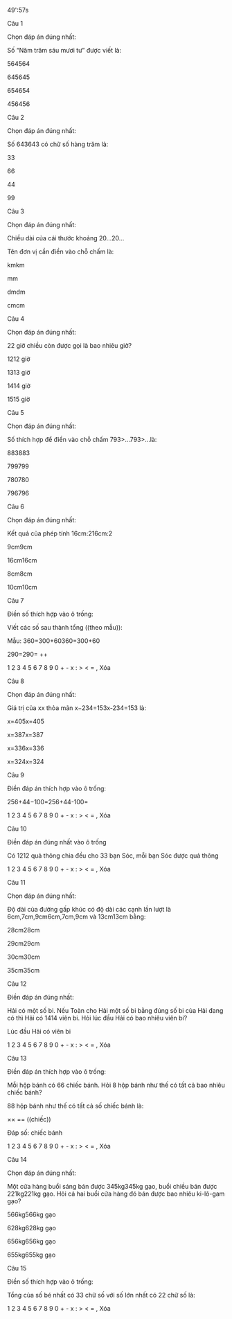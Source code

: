 49':57s

Câu 1

Chọn đáp án đúng nhất:

Số “Năm trăm sáu mươi tư” được viết là:

564564

645645

654654

456456

Câu 2

Chọn đáp án đúng nhất:

Số 643643 có chữ số hàng trăm là:

33

66

44

99

Câu 3

Chọn đáp án đúng nhất:

Chiều dài của cái thước khoảng 20…20…

Tên đơn vị cần điền vào chỗ chấm là:

kmkm

mm

dmdm

cmcm

Câu 4

Chọn đáp án đúng nhất:

22 giờ chiều còn được gọi là bao nhiêu giờ?

1212 giờ

1313 giờ

1414 giờ

1515 giờ

Câu 5

Chọn đáp án đúng nhất:

Số thích hợp để điền vào chỗ chấm 793>…793>…là:

883883

799799

780780

796796

Câu 6

Chọn đáp án đúng nhất:

Kết quả của phép tính 16cm:216cm:2

9cm9cm

16cm16cm

8cm8cm

10cm10cm

Câu 7

Điền số thích hợp vào ô trống:

Viết các số sau thành tổng ((theo mẫu)):

Mẫu: 360=300+60360=300+60

290=290=  ++  

1 2 3 4 5 6 7 8 9 0 + - x : > < = , Xóa

Câu 8

Chọn đáp án đúng nhất:

Giá trị của xx thỏa mãn x−234=153x-234=153 là:

x=405x=405

x=387x=387

x=336x=336

x=324x=324

Câu 9

Điền đáp án thích hợp vào ô trống:

256+44−100=256+44-100=  

1 2 3 4 5 6 7 8 9 0 + - x : > < = , Xóa

Câu 10

Điền đáp án đúng nhất vào ô trống

Có 1212 quả thông chia đều cho 33 bạn Sóc, mỗi bạn Sóc được  quả thông

1 2 3 4 5 6 7 8 9 0 + - x : > < = , Xóa

Câu 11

Chọn đáp án đúng nhất:         

Độ dài của đường gấp khúc có độ dài các cạnh lần lượt là 6cm,7cm,9cm6cm,7cm,9cm và 13cm13cm bằng:

28cm28cm

29cm29cm

30cm30cm

35cm35cm

Câu 12

Điền đáp án đúng nhất:

Hải có một số bi. Nếu Toàn cho Hải một số bi bằng đúng số bi của Hải đang có thì Hải có 1414 viên bi. Hỏi lúc đầu Hải có bao nhiêu viên bi?

Lúc đầu Hải có  viên bi

1 2 3 4 5 6 7 8 9 0 + - x : > < = , Xóa

Câu 13

Điền đáp án thích hợp vào ô trống:

Mỗi hộp bánh có 66 chiếc bánh. Hỏi 8 hộp bánh như thế có tất cả bao nhiêu chiếc bánh?

88 hộp bánh như thế có tất cả số chiếc bánh là:

 ××  ==  ((chiếc))

Đáp số:  chiếc bánh

1 2 3 4 5 6 7 8 9 0 + - x : > < = , Xóa

Câu 14

Chọn đáp án đúng nhất:

Một cửa hàng buổi sáng bán được 345kg345kg gạo, buổi chiều bán được 221kg221kg gạo. Hỏi cả hai buổi cửa hàng đó bán được bao nhiêu ki-lô-gam gạo?

566kg566kg gạo

628kg628kg gạo

656kg656kg gạo

655kg655kg gạo

Câu 15

Điền số thích hợp vào ô trống:

Tổng của số bé nhất có 33 chữ số với số lớn nhất có 22 chữ số là:  

1 2 3 4 5 6 7 8 9 0 + - x : > < = , Xóa
